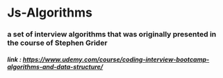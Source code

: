 # Js-Algorithms
### a set of interview algorithms that was originally presented in the course of Stephen Grider 
##### link : https://www.udemy.com/course/coding-interview-bootcamp-algorithms-and-data-structure/
